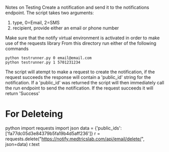 Notes on Testing
Create a notification and send it to the notifications endpoint. The script takes two arguments:
1. type, 0=Email, 2=SMS
2. recipient, provide either an email or phone number

Make sure that the notify virtual environment is activated in order to make use of the requests library
From this directory run either of the following commands 

	python testrunner.py 0 email@email.com
	python testrunner.py 1 5701231234

The script will atempt to make a request to create the notification, if the request succeeds the response will contain a 'public_id' string for the notification. If a 'public_id' was returned the script will then immediately call the run endpoint to send the notification. If the request succeeds it will return 'Success'


# For Deleteing

python
import requests
import json
data = {'public_ids': ['fa77dc05d3e84379b5fa19b4d5aff236']}
r = requests.delete("https://notify.medtricslab.com/api/email/delete/", json=data)
r.text


